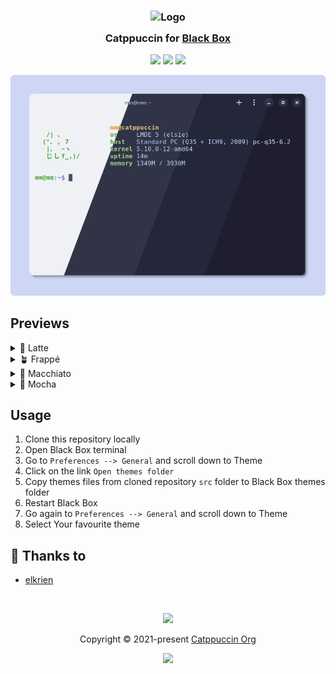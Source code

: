 <h3 align="center">
	<img src="https://raw.githubusercontent.com/catppuccin/catppuccin/main/assets/logos/exports/1544x1544_circle.png" width="100" alt="Logo"/><br/>
	<img src="https://raw.githubusercontent.com/catppuccin/catppuccin/main/assets/misc/transparent.png" height="30" width="0px"/>
	Catppuccin for <a href="https://gitlab.gnome.org/raggesilver/blackbox">Black Box</a>
	<img src="https://raw.githubusercontent.com/catppuccin/catppuccin/main/assets/misc/transparent.png" height="30" width="0px"/>
</h3>

<p align="center">
    <a href="https://github.com/catppuccin/blackbox/stargazers"><img src="https://img.shields.io/github/stars/catppuccin/blackbox?colorA=363a4f&colorB=b7bdf8&style=for-the-badge"></a>
    <a href="https://github.com/catppuccin/blackbox/issues"><img src="https://img.shields.io/github/issues/catppuccin/blackbox?colorA=363a4f&colorB=f5a97f&style=for-the-badge"></a>
    <a href="https://github.com/catppuccin/blackbox/contributors"><img src="https://img.shields.io/github/contributors/catppuccin/blackbox?colorA=363a4f&colorB=a6da95&style=for-the-badge"></a>
</p>

<p align="center">
  <img src="https://raw.githubusercontent.com/catppuccin/blackbox/main/assets/cat-blackbox.png"/>
</p>

## Previews

<details>
<summary>🌻 Latte</summary>
  <img src="https://raw.githubusercontent.com/catppuccin/blackbox/main/assets/blackbox-latte.png"/>
</details>
<details>
<summary>🪴 Frappé</summary>
  <img src="https://raw.githubusercontent.com/catppuccin/blackbox/main/assets/blackbox-frappe.png"/>
</details>
<details>
<summary>🌺 Macchiato</summary>
  <img src="https://raw.githubusercontent.com/catppuccin/blackbox/main/assets/blackbox-macchiato.png"/>
</details>
<details>
<summary>🌿 Mocha</summary>
  <img src="https://raw.githubusercontent.com/catppuccin/blackbox/main/assets/blackbox-mocha.png"/>
</details>

## Usage

1. Clone this repository locally
2. Open Black Box terminal
3. Go to `Preferences --> General` and scroll down to Theme
4. Click on the link `Open themes folder`
5. Copy themes files from cloned repository `src` folder to Black Box themes folder
6. Restart Black Box
7. Go again to `Preferences --> General` and scroll down to Theme
8. Select Your favourite theme

## 💝 Thanks to

- [elkrien](https://github.com/elkrien)

&nbsp;

<p align="center"><img src="https://raw.githubusercontent.com/catppuccin/catppuccin/main/assets/footers/gray0_ctp_on_line.svg?sanitize=true" /></p>
<p align="center">Copyright &copy; 2021-present <a href="https://github.com/catppuccin" target="_blank">Catppuccin Org</a>
<p align="center"><a href="https://github.com/catppuccin/catppuccin/blob/main/LICENSE"><img src="https://img.shields.io/static/v1.svg?style=for-the-badge&label=License&message=MIT&logoColor=d9e0ee&colorA=363a4f&colorB=b7bdf8"/></a></p>
